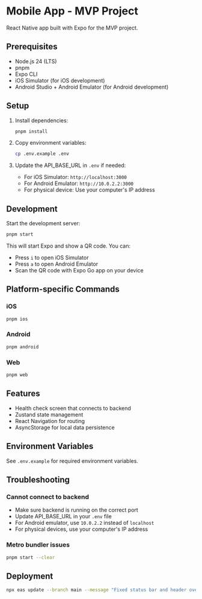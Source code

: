 # Mobile App - MVP Project

React Native app built with Expo for the MVP project.

## Prerequisites

- Node.js 24 (LTS)
- pnpm
- Expo CLI
- iOS Simulator (for iOS development)
- Android Studio + Android Emulator (for Android development)

## Setup

1. Install dependencies:

   ```bash
   pnpm install
   ```

2. Copy environment variables:

   ```bash
   cp .env.example .env
   ```

3. Update the API_BASE_URL in `.env` if needed:
   - For iOS Simulator: `http://localhost:3000`
   - For Android Emulator: `http://10.0.2.2:3000`
   - For physical device: Use your computer's IP address

## Development

Start the development server:

```bash
pnpm start
```

This will start Expo and show a QR code. You can:

- Press `i` to open iOS Simulator
- Press `a` to open Android Emulator
- Scan the QR code with Expo Go app on your device

## Platform-specific Commands

### iOS

```bash
pnpm ios
```

### Android

```bash
pnpm android
```

### Web

```bash
pnpm web
```

## Features

- Health check screen that connects to backend
- Zustand state management
- React Navigation for routing
- AsyncStorage for local data persistence

## Environment Variables

See `.env.example` for required environment variables.

## Troubleshooting

### Cannot connect to backend

- Make sure backend is running on the correct port
- Update API_BASE_URL in your `.env` file
- For Android emulator, use `10.0.2.2` instead of `localhost`
- For physical devices, use your computer's IP address

### Metro bundler issues

```bash
pnpm start --clear
```

## Deployment

```bash
npx eas update --branch main --message "Fixed status bar and header overlay issues for Android devices"
```
